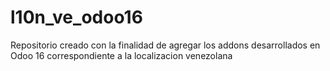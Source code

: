 # l10n_ve_odoo16
Repositorio creado con la finalidad de agregar los addons desarrollados en Odoo 16 correspondiente a la localizacion venezolana
